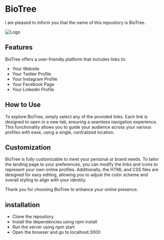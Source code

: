 # BioTree


I am pleased to inform you that the name of this repository is BioTree.


![Logo](https://raw.githubusercontent.com/surya304/Tapshort/main/userui/img/project.png)

## Features

BioTree offers a user-friendly platform that includes links to:

- Your Website
- Your Twitter Profile
- Your Instagram Profile
- Your Facebook Page
- Your LinkedIn Profile

## How to Use

To explore BioTree, simply select any of the provided links. Each link is designed to open in a new tab, ensuring a seamless navigation experience. This functionality allows you to guide your audience across your various profiles with ease, using a single, centralized location.

## Customization

BioTree is fully customizable to meet your personal or brand needs. To tailor the landing page to your preferences, you can modify the links and icons to represent your own online profiles. Additionally, the HTML and CSS files are designed for easy editing, allowing you to adjust the color scheme and overall styling to align with your identity.

Thank you for choosing BioTree to enhance your online presence.

## installation

- Clone the repository
- Install the dependencies using npm install
- Run the server using npm start
- Open the browser and go to localhost:3000



